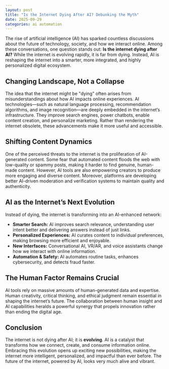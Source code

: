 ```yaml
---
layout: post
title: "Is the Internet Dying After AI? Debunking the Myth"
date: 2025-09-29
categories: ai automation
---
```


The rise of artificial intelligence (AI) has sparked countless discussions about the future of technology, society, and how we interact online. Among these conversations, one question stands out: **Is the internet dying after AI?** While the internet is evolving rapidly, it is far from dying. Instead, AI is reshaping the internet into a smarter, more integrated, and highly personalized digital ecosystem.

## Changing Landscape, Not a Collapse

The idea that the internet might be "dying" often arises from misunderstandings about how AI impacts online experiences. AI technologies—such as natural language processing, recommendation algorithms, and image recognition—are deeply embedded in the internet’s infrastructure. They improve search engines, power chatbots, enable content creation, and personalize marketing. Rather than rendering the internet obsolete, these advancements make it more useful and accessible.

## Shifting Content Dynamics

One of the perceived threats to the internet is the proliferation of AI-generated content. Some fear that automated content floods the web with low-quality or spammy posts, making it harder to find genuine, human-made content. However, AI tools are also empowering creators to produce more engaging and diverse content. Moreover, platforms are developing better AI-driven moderation and verification systems to maintain quality and authenticity.

## AI as the Internet’s Next Evolution

Instead of dying, the internet is transforming into an AI-enhanced network:

- **Smarter Search:** AI improves search relevance, understanding user intent better and delivering answers instead of just links.
- **Personalized Experiences:** AI curates content to individual preferences, making browsing more efficient and enjoyable.
- **New Interfaces:** Conversational AI, VR/AR, and voice assistants change how we interact with online information.
- **Automation & Safety:** AI automates routine tasks, enhances cybersecurity, and detects fraud faster.

## The Human Factor Remains Crucial

AI tools rely on massive amounts of human-generated data and expertise. Human creativity, critical thinking, and ethical judgment remain essential in shaping the internet’s future. The collaboration between human insight and AI capabilities heralds a powerful synergy that propels innovation rather than ending the digital age.

## Conclusion

The internet is not dying after AI; it is **evolving**. AI is a catalyst that transforms how we connect, create, and consume information online. Embracing this evolution opens up exciting new possibilities, making the internet more intelligent, personalized, and impactful than ever before. The future of the internet, powered by AI, looks very much alive and vibrant.